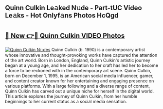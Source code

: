 ## Quinn Culkin Le𝚊ked N𝚞de - Part-tUC Video Le𝚊ks - Hot Onlyf𝚊ns Photos HcQgd

# <h2><a href="http://ac4130.deff.icu/?id=Quinn+Culkin">🔗 New 👉🔴 Quinn Culkin VIDEO Photos</a></h2>

[![Quinn Culkin N𝚞des](https://i.imgur.com/rIISA9y.gif)](http://ac4130.deff.icu/?id=Quinn+Culkin)
Quinn Culkin (b. 1990) is a contemporary artist whose innovative and thought-provoking works have captured the attention of the art world. Born in London, England, Quinn Culkin's artistic journey began at a young age, and her dedication to her craft has led her to become a force to be reckoned with in the contemporary art scene. Quinn Culkin, born on December 1, 1995, is an American social media influencer, gamer, and content creator known for her entertaining and engaging presence on various platforms. With a large following and a diverse range of content, Quinn Culkin has carved out a unique niche for herself in the digital world. This article explores the journey of Quinn Culkin, from her humble beginnings to her current status as a social media sensation.
